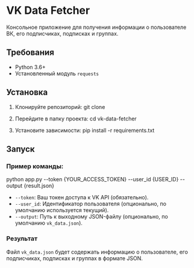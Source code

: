 # VK Data Fetcher

Консольное приложение для получения информации о пользователе ВК, его подписчиках, подписках и группах.

## Требования

- Python 3.6+
- Установленный модуль `requests`

## Установка

1. Клонируйте репозиторий:
git clone 

2. Перейдите в папку проекта:
cd vk-data-fetcher

3. Установите зависимости:
pip install -r requirements.txt

## Запуск

### Пример команды:

python app.py --token {YOUR_ACCESS_TOKEN} --user_id {USER_ID} --output {result.json}

- `--token`: Ваш токен доступа к VK API (обязательно).
- `--user_id`: Идентификатор пользователя (опционально, по умолчанию используется текущий).
- `--output`: Путь к выходному JSON-файлу (опционально, по умолчанию `vk_data.json`).

### Результат

Файл `vk_data.json` будет содержать информацию о пользователе, его подписчиках, подписках и группах в формате JSON.